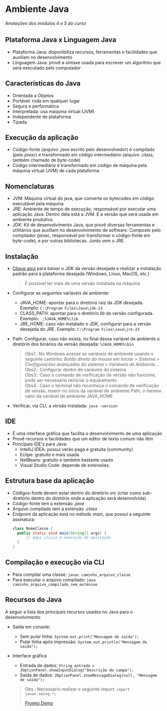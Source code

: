 # Ambiente Java

###### _Anotações dos módulos 4 e 5 do curso_

## Plataforma Java x Linguagem Java

- Plataforma Java: disponibiliza recursos, ferramentas e facilidades que auxiliam no desenvolvimento
- Linguagem Java: provê a sintaxe usada para escrever um algoritmo que será executado pelo computador

## Características do Java

- Orientada a Objetos
- Portável: roda em qualquer lugar
- Segura e performática
- Interpretada: usa máquina virtual (JVM)
- Independente de plataforma
- Tipada

## Execução da aplicação

- Código-fonte (arquivo _.java_ escrito pelo desenvolvedor) é compilado (pelo _javac_) e transformado em código intermediário (arquivo _.class_, também chamado de byte-code)
- Código intermediário é transformado em código de máquina pela máquina virtual (JVM) de cada plataforma

## Nomenclaturas

- JVM: Máquina virtual do java, que converte os bytecodes em código executável pela máquina
- JRE: Ambiente de tempo de execução, responsável por executar uma aplicação Java. Dentro dela está a JVM. É a versão que será usada em ambiente produtivo.
- JDK: Kit de desenvolvimento Java, que provê diversas ferramentas e utilitários que auxiliam no desenvolvimento de software. Composto pelo compilador (_javac_, responsável por transformar o código-fonte em byte-code), e por outras bibliotecas. Junto vem o JRE.

## Instalação

- [Clique aqui](https://www.oracle.com/br/java/technologies/downloads/) para baixar o JDK da versão desejada e realizar a instalação padrão para a plataforma desejada (Windows, Linux, MacOS, etc.)
    > É possível ter mais de uma versão instalada na máquina
- Configurar as seguintes variáveis de ambiente:
  - JAVA_HOME: apontar para o diretório raiz da JDK desejada. Exemplo: `C:\Program Files\Java\jdk-23`
  - CLASS_PATH: apontar para o diretório _lib_ da versão configurada. Exemplo: `.;%JAVA_HOME%\lib`
  - JRE_HOME: caso não instalado o JDK, configurar para a versão desejada do JRE. Exemplo: `C:\Program Files\Java\jre-23`
- Path: Configurar, caso não exista, no final dessa variável de ambiente o diretório dos binários da versão desejada: `%JAVA_HOME%\bin`

    > Obs1.: No Windows acesse as variáveis de ambiente usando o seguinte caminho: _Botão direito do mouse em Iniciar > Sistema > Configurações avançadas do sistema > Variáveis de Ambiente..._\
    Obs2.: Configurar dentro de variáveis do sistema\
    Obs3.: Caso o comando de verificação de versão não funcione, pode ser necessário reiniciar o equipamento\
    Obs4.: Caso o terminal não reconheça o comando de verificação de versão, inserir no início da variável de ambiente Path, o mesmo valor da variável de ambiente JAVA_HOME
- Verificar, via CLI, a versão instalada: `java -version`

## IDE

- É uma interface gráfica que facilita o desenvolvimento de uma aplicação
- Provê recursos e facilidades que um editor de texto comum não têm
- Principais IDE's para Java:
  - IntelliJ IDEA: possui verão paga e gratuita (community)
  - Eclipe: gratuito e mais usada
  - NetBeans: gratuito e também bastante usado
  - Visual Studio Code: depende de extensões.

## Estrutura base da aplicação

- Códigos-fonte devem estar dentro do diretório _src_ (criar como sub-diretório dentro do diretório onde a aplicação será desenvolvida)
- Código-fonte tem a extensão _.java_
- Arquivo compilado tem a extensão _.class_
- Endpoint da aplicação está no método _main_, que possui a seguinte assinatura:
  ~~~java
  class NomeClasse {
    public static void main(String[] args) {
        // Aqui inicia a execução da aplicação
    }
  }
  ~~~

## Compilação e execução via CLI

- Para compilar uma classe: `javac caminho_arquivo_classe`
- Para executar o arquivo compilado: `java caminho_arquivo_compilado_sem_extensao`

## Recursos do Java

A seguir a lista dos principais recursos usados no Java para o desenvolvimento

- Saída em console:
  - Sem pular linha: `System.out.print("Mensagem de saída");`
  - Pular linha após impressão: `System.out.println("Mensagem de saída");`
- Interface gráfica
  - Entrada de dados: `String entrada = JOptionPanel.showInputDialog("Descrição do campo");`
  - Saída de dados: `JOptionPanel.showMessageDialog(null, "Mensagem de saída");`
  
  > Obs.: Necessário realizar o seguinte import: `import javax.swing.*;`
  > 
  > [Projeto Demo](https://github.com/tiagopgu/java-web-full-stack-spring-boot-rest-api/blob/75249a2535c495c4a75de1c150c95d3faef81759/MD8/Demo/src/Inicio.java#L254)